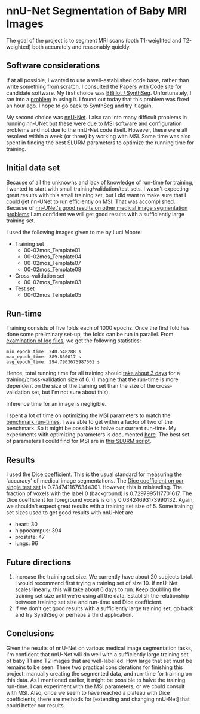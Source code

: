 nnU-Net Segmentation of Baby MRI Images
========================================

The goal of the project is to segment MRI scans (both T1-weighted 
and T2-weighted) both accurately and reasonably quickly.

Software considerations
-----------------------

If at all possible, I wanted to use a well-established code base,
rather than write something from scratch.  I consulted the
[Papers with Code](https://paperswithcode.com/task/brain-segmentation) 
site for candidate software.  My first choice was 
[BBillot / SynthSeg](https://github.com/BBillot/SynthSeg).
Unfortunately, I ran into a [problem](https://github.com/BBillot/SynthSeg/issues/11) in using it.
I found out today that this problem was fixed an hour ago.  I
hope to go back to SynthSeg and try it again.

My second choice was [nnU-Net](https://github.com/MIC-DKFZ/nnUNet).
I also ran into many difficult problems in running nn-UNet
but these were due to MSI software and configuration problems and not due to the
nnU-Net code itself.  However, these were all resolved within a
week (or three) by working with MSI.  Some time was also spent
in finding the best SLURM parameters to optimize the running time
for training.

Initial data set
----------------

Because of all the unknowns and lack of knowledge of run-time
for training, I wanted to start with small training/validation/test
sets.  I wasn't expecting great results with this small training
set, but I did want to make sure that I could get nn-UNet to run
efficiently on MSI.  That was accomplished.  Because of [nn-UNet's
good results on other medical image segmentation problems](https://arxiv.org/pdf/1809.10486v1.pdf)
I am confident we will get good results with a sufficiently
large training set.

I used the following images given to me by Luci Moore:
* Training set
    * 00-02mos_Template01
    * 00-02mos_Template04
    * 00-02mos_Template07
    * 00-02mos_Template08
* Cross-validation set
    * 00-02mos_Template03
* Test set
    * 00-02mos_Template05

Run-time
--------

Training consists of five folds each of 1000 epochs.  Once
the first fold has done some preliminary set-up, the folds can be
run in parallel.  From [examination of log files](https://github.com/DCAN-Labs/abcd-nn-unet/blob/main/nnunet/util/calculate_epoch_time.py),
we get the following statistics:

    min_epoch_time: 240.548288 s
    max_epoch_time: 389.860017 s
    avg_epoch_time: 294.7903675987501 s

Hence, total running time for all training
should [take about 3 days](https://www.wolframalpha.com/input/?i=1000+*+294.7903675987501+seconds)
for a training/cross-validation size of 6.
(I imagine that the run-time is more dependent
on the size of the training set than the size
of the cross-validation set, but I'm not sure about this).

Inference time for an image is negligible.

I spent a lot of time on optimizing the MSI
parameters to match the 
[benchmark run-times](https://github.com/MIC-DKFZ/nnUNet/blob/master/documentation/expected_epoch_times.md#pytorch-171-compiled-with-cudnn-81077).
I was able to get within a factor of two of 
the benchmark.  So it might be possible to halve
our current run-time.  My experiments with
optimizing parameters is documented 
[here](./params-vs-epoch-time.csv).  The best
set of parameters I could find for MSI are
in [this SLURM script](../slurm/train/RunNnUnetTrain_102_0.sh).

Results
-------

I used the 
[Dice coefficient](https://towardsdatascience.com/metrics-to-evaluate-your-semantic-segmentation-model-6bcb99639aa2#:~:text=Simply%20put%2C%20the%20Dice%20Coefficient,Illustration%20of%20Dice%20Coefficient.).
This is the usual standard for measuring the 
'accuracy' of medical image segmentations.
The 
[Dice coefficient on our single test set](../nnunet/evaluation/dice.py) is
0.7347411676344301.  However, this is misleading.  The fraction of 
voxels with the label 0 (background) is
0.7297995117701617.  The Dice coefficient
for foreground voxels is only 0.03424693173990132.
Again, we shouldn't expect great results with
a training set size of 5.  Some training set
sizes used to get good results with nnU-Net are
* heart: 30
* hippocampus: 394
* prostate: 47
* lungs: 96

Future directions
-----------------

1. Increase the training set size.  We currently
have about 20 subjects total.  I would recommend first trying a training set of size 10.  If nnU-Net scales linearly, this will take about 6 days to run.  Keep doubling the training set size until we're using all the data.  Establish the relationship between training set size and run-time and Dice coefficient.
2. If we don't get good results with a sufficiently large training set, go back and try SynthSeg or perhaps a third application.

Conclusions
-----------

Given the results of nnU-Net on various medical
image segmentation tasks, I'm confident that
nnU-Net will do well with a sufficiently large
training set of baby T1 and T2 images that are
well-labelled.  How large that set must be
remains to be seen.  There two practical
considerations for finishing this project:
manually creating the segmented data, and
run-time for training on this data.  As I mentioned
earlier, it might be possible to halve the 
training run-time.  I can experiment with the 
MSI parameters, or we could consult with MSI.
Also, once we seem to have reached a plateau
with Dice coefficients, there are methods
for 
[extending and changing nnU-Net] that could
better our results.